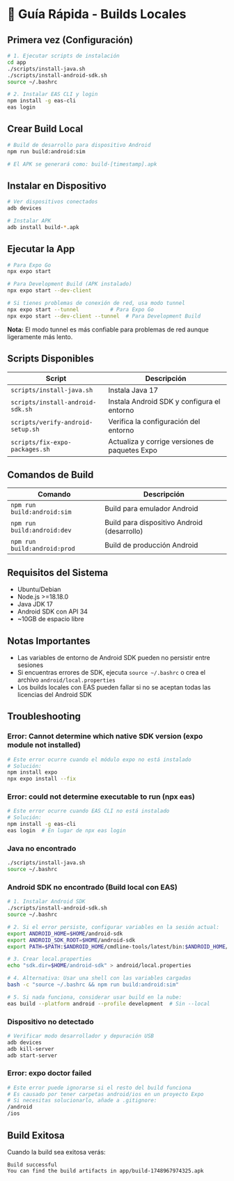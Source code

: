 # 🚀 Guía Rápida - Builds Locales

## Primera vez (Configuración)

```bash
# 1. Ejecutar scripts de instalación
cd app
./scripts/install-java.sh
./scripts/install-android-sdk.sh
source ~/.bashrc

# 2. Instalar EAS CLI y login
npm install -g eas-cli
eas login
```

## Crear Build Local

```bash
# Build de desarrollo para dispositivo Android
npm run build:android:sim

# El APK se generará como: build-[timestamp].apk
```

## Instalar en Dispositivo

```bash
# Ver dispositivos conectados
adb devices

# Instalar APK
adb install build-*.apk
```

## Ejecutar la App

```bash
# Para Expo Go
npx expo start

# Para Development Build (APK instalado)
npx expo start --dev-client

# Si tienes problemas de conexión de red, usa modo tunnel
npx expo start --tunnel          # Para Expo Go
npx expo start --dev-client --tunnel  # Para Development Build
```

**Nota:** El modo tunnel es más confiable para problemas de red aunque ligeramente más lento.

## Scripts Disponibles

| Script                            | Descripción                                    |
| --------------------------------- | ---------------------------------------------- |
| `scripts/install-java.sh`         | Instala Java 17                                |
| `scripts/install-android-sdk.sh`  | Instala Android SDK y configura el entorno     |
| `scripts/verify-android-setup.sh` | Verifica la configuración del entorno          |
| `scripts/fix-expo-packages.sh`    | Actualiza y corrige versiones de paquetes Expo |

## Comandos de Build

| Comando                      | Descripción                                 |
| ---------------------------- | ------------------------------------------- |
| `npm run build:android:sim`  | Build para emulador Android                 |
| `npm run build:android:dev`  | Build para dispositivo Android (desarrollo) |
| `npm run build:android:prod` | Build de producción Android                 |

## Requisitos del Sistema

- Ubuntu/Debian
- Node.js >=18.18.0
- Java JDK 17
- Android SDK con API 34
- ~10GB de espacio libre

## Notas Importantes

- Las variables de entorno de Android SDK pueden no persistir entre sesiones
- Si encuentras errores de SDK, ejecuta `source ~/.bashrc` o crea el archivo `android/local.properties`
- Los builds locales con EAS pueden fallar si no se aceptan todas las licencias del Android SDK

## Troubleshooting

### Error: Cannot determine which native SDK version (expo module not installed)

```bash
# Este error ocurre cuando el módulo expo no está instalado
# Solución:
npm install expo
npx expo install --fix
```

### Error: could not determine executable to run (npx eas)

```bash
# Este error ocurre cuando EAS CLI no está instalado
# Solución:
npm install -g eas-cli
eas login  # En lugar de npx eas login
```

### Java no encontrado

```bash
./scripts/install-java.sh
source ~/.bashrc
```

### Android SDK no encontrado (Build local con EAS)

```bash
# 1. Instalar Android SDK
./scripts/install-android-sdk.sh
source ~/.bashrc

# 2. Si el error persiste, configurar variables en la sesión actual:
export ANDROID_HOME=$HOME/android-sdk
export ANDROID_SDK_ROOT=$HOME/android-sdk
export PATH=$PATH:$ANDROID_HOME/cmdline-tools/latest/bin:$ANDROID_HOME/platform-tools

# 3. Crear local.properties
echo "sdk.dir=$HOME/android-sdk" > android/local.properties

# 4. Alternativa: Usar una shell con las variables cargadas
bash -c "source ~/.bashrc && npm run build:android:sim"

# 5. Si nada funciona, considerar usar build en la nube:
eas build --platform android --profile development  # Sin --local
```

### Dispositivo no detectado

```bash
# Verificar modo desarrollador y depuración USB
adb devices
adb kill-server
adb start-server
```

### Error: expo doctor failed

```bash
# Este error puede ignorarse si el resto del build funciona
# Es causado por tener carpetas android/ios en un proyecto Expo
# Si necesitas solucionarlo, añade a .gitignore:
/android
/ios
```

## Build Exitosa

Cuando la build sea exitosa verás:

```
Build successful
You can find the build artifacts in app/build-1748967974325.apk
```
